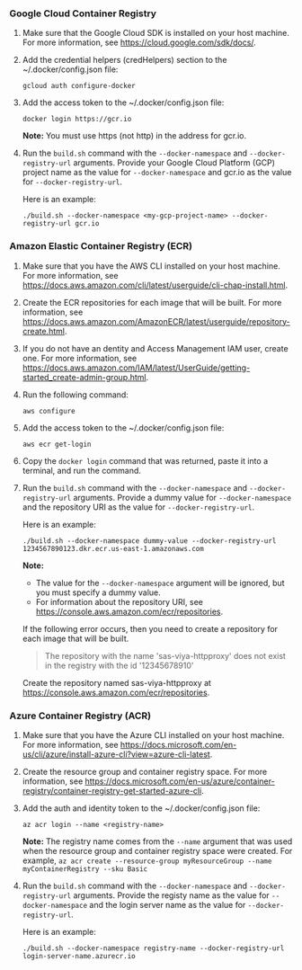 ### Google Cloud Container Registry

1. Make sure that the Google Cloud SDK is installed on your host machine. For more information, see https://cloud.google.com/sdk/docs/.
	
2. Add the credential helpers (credHelpers) section to the ~/.docker/config.json file:

   ```
   gcloud auth configure-docker
   ```

3. Add the access token to the ~/.docker/config.json file:

   ```
   docker login https://gcr.io
   ``` 
   
   **Note:** You must use https (not http) in the address for gcr.io.

4. Run the `build.sh` command with the `--docker-namespace` and `--docker-registry-url` arguments. Provide your Google Cloud Platform (GCP) project name as the value for `--docker-namespace` and gcr.io as the value for `--docker-registry-url`.

   Here is an example:

   ```
   ./build.sh --docker-namespace <my-gcp-project-name> --docker-registry-url gcr.io
   ```

### Amazon Elastic Container Registry (ECR)

1. Make sure that you have the AWS CLI installed on your host machine. For more information, see https://docs.aws.amazon.com/cli/latest/userguide/cli-chap-install.html.

2. Create the ECR repositories for each image that will be built. For more information, see https://docs.aws.amazon.com/AmazonECR/latest/userguide/repository-create.html.

3. If you do not have an dentity and Access Management IAM user, create one. For more information, see https://docs.aws.amazon.com/IAM/latest/UserGuide/getting-started_create-admin-group.html.

4. Run the following command: 

   ```
   aws configure
   ```

5. Add the access token to the ~/.docker/config.json file:

	```
    aws ecr get-login
    ```

6. Copy the `docker login` command that was returned, paste it into a terminal, and run the command.

7. Run the `build.sh` command with the `--docker-namespace` and `--docker-registry-url` arguments. Provide a dummy value for `--docker-namespace` and the repository URI as the value for `--docker-registry-url`.

   Here is an example:

   ```
   ./build.sh --docker-namespace dummy-value --docker-registry-url 1234567890123.dkr.ecr.us-east-1.amazonaws.com
   ```   

   **Note:**

   - The value for the `--docker-namespace` argument will be ignored, but you must specify a dummy value.
   - For information about the repository URI, see https://console.aws.amazon.com/ecr/repositories.
    
    If the following error occurs, then you need to create a repository for each image that will be built.

	> The repository with the name 'sas-viya-httpproxy' does not exist in the registry with the id '12345678910'
	
	Create the repository named sas-viya-httpproxy at https://console.aws.amazon.com/ecr/repositories.


### Azure Container Registry (ACR)

1. Make sure that you have the Azure CLI installed on your host machine. For more information, see https://docs.microsoft.com/en-us/cli/azure/install-azure-cli?view=azure-cli-latest.

2. Create the resource group and container registry space. For more information, see https://docs.microsoft.com/en-us/azure/container-registry/container-registry-get-started-azure-cli.

3. Add the auth and identity token to the ~/.docker/config.json file:

	```
    az acr login --name <registry-name>
    ```
	
   **Note:** The registry name comes from the `--name` argument that was used when the resource group and container registry space were created. For example, `az acr create --resource-group myResourceGroup --name myContainerRegistry --sku Basic`

4. Run the `build.sh` command with the `--docker-namespace` and `--docker-registry-url` arguments. Provide the registy name as the value for `--docker-namespace` and the login server name as the value for `--docker-registry-url`.  

   Here is an example:

   ```
   ./build.sh --docker-namespace registry-name --docker-registry-url login-server-name.azurecr.io
   ```
